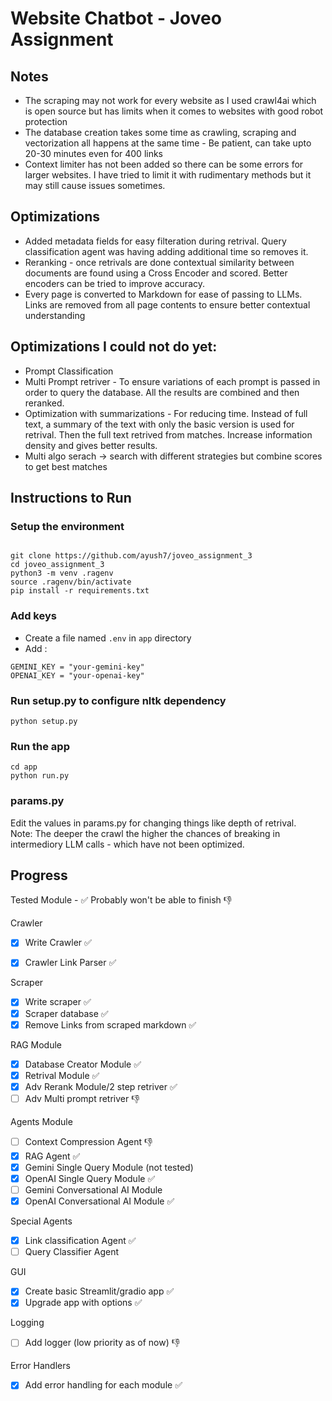 # Website Chatbot - Joveo Assignment 

## Notes

- The scraping may not work for every website as I used crawl4ai which is open source but has limits when it comes to websites with good robot protection
- The database creation takes some time as crawling, scraping and vectorization all happens at the same time - Be patient, can take upto 20-30 minutes even for 400 links
- Context limiter has not been added so there can be some errors for larger websites. I have tried to limit it with rudimentary methods but it may still cause issues sometimes. 

## Optimizations 
-  Added metadata fields for easy filteration during retrival. Query classification agent was having adding additional time so removes it.
-  Reranking - once retrivals are done contextual similarity between documents are found using a Cross Encoder and scored. Better encoders  can be tried to improve accuracy. 
- Every page is converted to Markdown for ease of passing to LLMs. Links are removed from all page contents to ensure better contextual understanding


## Optimizations I could not do yet:
- Prompt Classification
- Multi Prompt retriver - To ensure variations of each prompt is passed in order to query the database. All the results are combined and then reranked. 
- Optimization with summarizations - For reducing time. Instead of full text, a summary of the text with only the basic version is used for retrival. Then the full text retrived from matches. Increase information density and gives better results. 
- Multi algo serach -> search with different strategies but combine scores to get best matches 





## Instructions to Run 

### Setup the environment

```

git clone https://github.com/ayush7/joveo_assignment_3
cd joveo_assignment_3
python3 -m venv .ragenv
source .ragenv/bin/activate
pip install -r requirements.txt
```

### Add keys

- Create a file named `.env` in `app` directory 
- Add :
```
GEMINI_KEY = "your-gemini-key"
OPENAI_KEY = "your-openai-key"
```

### Run setup.py to configure nltk dependency

```
python setup.py
```

### Run the app
```
cd app
python run.py
``` 

### params.py
Edit the values in params.py for changing things like depth of retrival. <br>
Note: The deeper the crawl the higher the chances of breaking in intermediory LLM calls - which have not been optimized. 


## Progress <br>

Tested Module - :white_check_mark:
Probably won't be able to finish :thumbsdown: 

Crawler
- [x] Write Crawler :white_check_mark:
- [x] Crawler Link Parser :white_check_mark:


Scraper
- [x] Write scraper :white_check_mark:
- [x] Scraper database :white_check_mark:
- [x] Remove Links from scraped markdown :white_check_mark:

RAG Module
- [x] Database Creator Module :white_check_mark:
- [x] Retrival Module :white_check_mark:
- [x] Adv Rerank Module/2 step retriver :white_check_mark:
- [ ] Adv Multi prompt retriver :thumbsdown:

Agents Module
- [ ] Context Compression Agent :thumbsdown:
- [x] RAG Agent :white_check_mark:
- [x] Gemini Single Query Module (not tested)
- [x] OpenAI Single Query Module :white_check_mark:
- [ ] Gemini Conversational AI Module 
- [x] OpenAI Conversational AI Module :white_check_mark:

Special Agents
- [x] Link classification Agent :white_check_mark:
- [ ] Query Classifier Agent 

GUI
- [x] Create basic Streamlit/gradio app :white_check_mark:
- [x] Upgrade app with options :white_check_mark:

Logging 
- [ ] Add logger (low priority as of now) :thumbsdown:

Error Handlers
- [x] Add error handling for each module :white_check_mark:
